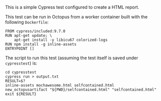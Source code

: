 This is a simple Cypress test configured to create a HTML report.

This test can be run in Octopus from a worker container built with the following `Dockerfile`:

```
FROM cypress/included:9.7.0
RUN apt-get update; \
    apt-get install -y libicu67 colorized-logs
RUN npm install -g inline-assets
ENTRYPOINT []
```

The script to run this test (assuming the test itself is saved under `cypresstest`) is:

```
cd cypresstest
cypress run > output.txt
RESULT=$?
inline-assets mochawesome.html selfcontained.html
new_octopusartifact "${PWD}/selfcontained.html" "selfcontained.html"
exit ${RESULT}
```
